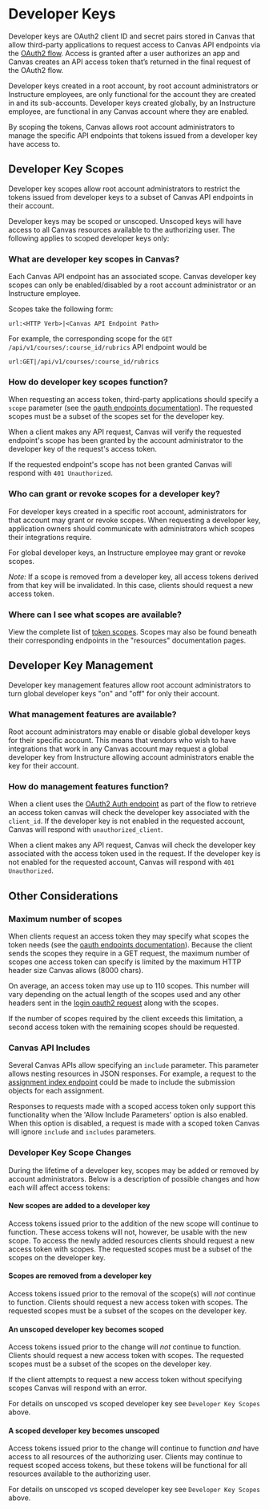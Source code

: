 Developer Keys
==============

Developer keys are OAuth2 client ID and secret pairs stored in Canvas that allow third-party applications to request access to Canvas API endpoints via the [OAuth2 flow](file.oauth.html). Access is granted after a user authorizes an app and Canvas creates an API access token that’s returned in the final request of the OAuth2 flow.

Developer keys created in a root account, by root account administrators or Instructure employees, are only functional for the account they are created in and its sub-accounts. Developer keys created globally, by an Instructure employee, are functional in any Canvas account where they are enabled.

By scoping the tokens, Canvas allows root account administrators to manage the specific API endpoints that tokens issued from a developer key have access to.

## Developer Key Scopes
Developer key scopes allow root account administrators to restrict the tokens issued from developer keys to a subset of Canvas API endpoints in their account.

Developer keys may be scoped or unscoped. Unscoped keys will have access to all Canvas resources available to the authorizing user. The following applies to scoped developer keys only:

### What are developer key scopes in Canvas?
Each Canvas API endpoint has an associated scope. Canvas developer key scopes can only be enabled/disabled by a root account administrator or an Instructure employee.

Scopes take the following form:
```
url:<HTTP Verb>|<Canvas API Endpoint Path>
```
For example, the corresponding scope for the `GET /api/v1/courses/:course_id/rubrics` API endpoint would be
```
url:GET|/api/v1/courses/:course_id/rubrics
```
### How do developer key scopes function?
When requesting an access token, third-party applications should specify a `scope` parameter (see the [oauth endpoints documentation](file.oauth_endpoints.html#get-login-oauth2-auth)). The requested scopes must be a subset of the scopes set for the developer key.

When a client makes any API request, Canvas will verify the requested endpoint's scope has been granted by the account administrator to the developer key of the request's access token.

If the requested endpoint's scope has not been granted Canvas will respond with `401 Unauthorized`.

### Who can grant or revoke scopes for a developer key?
For developer keys created in a specific root account, administrators for that account may grant or revoke scopes. When requesting a developer key, application owners should communicate with administrators which scopes their integrations require.

For global developer keys, an Instructure employee may grant or revoke scopes.

*Note:* If a scope is removed from a developer key, all access tokens derived from that key will be invalidated. In this case, clients should request a new access token.

### Where can I see what scopes are available?
View the complete list of [token scopes](api_token_scopes.html).
Scopes may also be found beneath their corresponding endpoints in the "resources" documentation pages.

## Developer Key Management
Developer key management features allow root account administrators to turn global developer keys "on" and "off" for only their account.

### What management features are available?
Root account administrators may enable or disable global developer keys for their specific account. This means that vendors who wish to have integrations that work in any Canvas account may request a global developer key from Instructure allowing account administrators enable the key for their account.

### How do management features function?
When a client uses the [OAuth2 Auth endpoint](file.oauth_endpoints.html#get-login-oauth2-auth) as part of the flow to retrieve an access token canvas will check the developer key associated with the `client_id`. If the developer key is not enabled in the requested account, Canvas will respond with `unauthorized_client`.

When a client makes any API request, Canvas will check the developer key associated with the access token used in the request. If the developer key is not enabled for the requested account, Canvas will respond with `401 Unauthorized`.

## Other Considerations
### Maximum number of scopes
When clients request an access token they may specify what scopes the token needs (see the [oauth endpoints documentation](file.oauth_endpoints.html#get-login-oauth2-auth)). Because the client sends the scopes they require in a GET request, the maximum number of scopes one access token can specify is limited by the maximum HTTP header size Canvas allows (8000 chars).

On average, an access token may use up to 110 scopes. This number will vary depending on the actual length of the scopes used and any other headers sent in the [login oauth2 request](file.oauth_endpoints.html#get-login-oauth2-auth) along with the scopes.

If the number of scopes required by the client exceeds this limitation, a second access token with the remaining scopes should be requested.

### Canvas API Includes
Several Canvas APIs allow specifying an `include` parameter. This parameter allows nesting resources in JSON responses. For example, a request to the [assignment index endpoint](assignments.html#method.assignments_api.index) could be made to include the submission objects for each assignment.

Responses to requests made with a scoped access token only support this functionality when the 'Allow Include Parameters' option is also enabled.  When this option is disabled, a request is made with a scoped token Canvas will ignore `include` and `includes` parameters.

### Developer Key Scope Changes
During the lifetime of a developer key, scopes may be added or removed by account administrators. Below is a description of possible changes and how each will affect access tokens:

#### New scopes are added to a developer key
Access tokens issued prior to the addition of the new scope will continue to function. These access tokens will not, however, be usable with the new scope. To access the newly added resources clients should request a new access token with scopes. The requested scopes must be a subset of the scopes on the developer key.

#### Scopes are removed from a developer key
Access tokens issued prior to the removal of the scope(s) will *not* continue to function. Clients should request a new access token with scopes. The requested scopes must be a subset of the scopes on the developer key.

#### An unscoped developer key becomes scoped
Access tokens issued prior to the change will *not* continue to function. Clients should request a new access token with scopes. The requested scopes must be a subset of the scopes on the developer key.

If the client attempts to request a new access token without specifying scopes Canvas will respond with an error.

For details on unscoped vs scoped developer key see `Developer Key Scopes` above.
#### A scoped developer key becomes unscoped
Access tokens issued prior to the change will continue to function *and* have access to all resources of the authorizing user. Clients may continue to request scoped access tokens, but these tokens will be functional for all resources available to the authorizing user.

For details on unscoped vs scoped developer key see `Developer Key Scopes` above.
